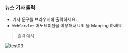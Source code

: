 ### 뉴스 기사 출력
* 기사 문구를 브라우저에 출력하세요.  
* `WebServlet` 어노테이션을 이용해서 URL을 Mapping 하세요.

> 출력 예시
  
![test03](/material/images/dulumary/web/servlet/test03_result.png)